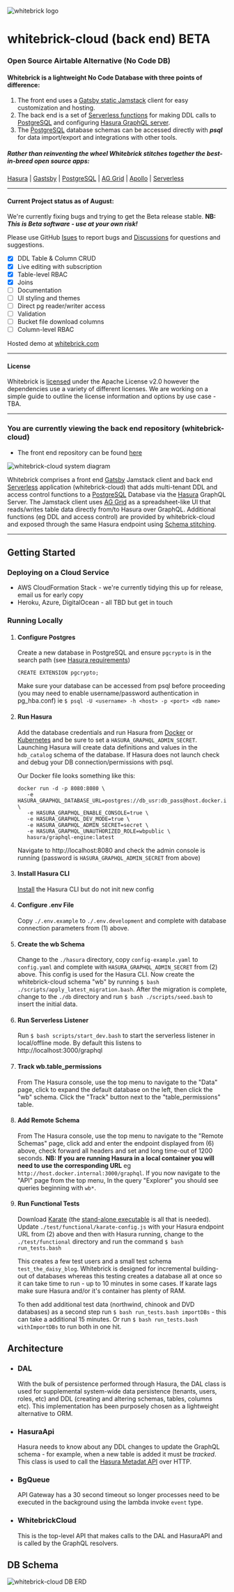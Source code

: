![whitebrick logo](doc/whitebrick-logo-white-hz-sm.png)

# whitebrick-cloud (back end) BETA

[//]: # "START:COMMON_HEADER"

### Open Source Airtable Alternative (No Code DB)

#### Whitebrick is a lightweight No Code Database with three points of difference:

1. The front end uses a [Gatsby static Jamstack](https://www.gatsbyjs.com/) client for easy customization and hosting.
2. The back end is a set of [Serverless functions](https://www.serverless.com/) for making DDL calls to [PostgreSQL](https://www.postgresql.org/) and configuring [Hasura GraphQL server](https://hasura.io/).
3. The [PostgreSQL](https://www.postgresql.org/) database schemas can be accessed directly with **_psql_** for data import/export and integrations with other tools.

##### Rather than reinventing the wheel Whitebrick stitches together the best-in-breed open source apps:

[Hasura](https://hasura.io/) | [Gastsby](https://www.gatsbyjs.com/) | [PostgreSQL](https://www.postgresql.org/) | [AG Grid](https://ag-grid.com/) | [Apollo](https://www.apollographql.com/) | [Serverless](https://www.serverless.com/)

---

#### Current Project status as of August:

We're currently fixing bugs and trying to get the Beta release stable. **NB: _This is Beta software - use at your own risk!_**

Please use GitHub [Isues](https://github.com/whitebrick/whitebrick-cloud/issues) to report bugs and [Discussions](https://github.com/whitebrick/whitebrick-cloud/discussions) for questions and suggestions.


- [x] DDL Table & Column CRUD
- [x] Live editing with subscription
- [x] Table-level RBAC
- [x] Joins
- [ ] Documentation
- [ ] UI styling and themes
- [ ] Direct pg reader/writer access
- [ ] Validation
- [ ] Bucket file download columns
- [ ] Column-level RBAC

Hosted demo at [whitebrick.com](https://whitebrick.com)

---

#### License

Whitebrick is [licensed](LICENSE) under the Apache License v2.0 however the dependencies use a variety of different licenses. We are working on a simple guide to outline the license information and options by use case - TBA.

---

[//]: # "END:COMMON_HEADER"

### You are currently viewing the back end repository (whitebrick-cloud)

- The front end repository can be found [here](https://github.com/whitebrick/whitebrick)

[//]: # "START:COMMON_DESCRIPTION"

![whitebrick-cloud system diagram](doc/whitebrick-diagram.png)

Whitebrick comprises a front end [Gatsby](https://www.gatsbyjs.com/) Jamstack client and back end [Serverless](https://www.serverless.com/) application (whitebrick-cloud) that adds multi-tenant DDL and access control functions to a [PostgreSQL](https://www.postgresql.org/) Database via the [Hasura](https://github.com/hasura/graphql-engine) GraphQL Server. The Jamstack client uses [AG Grid](https://ag-grid.com/) as a spreadsheet-like UI that reads/writes table data directly from/to Hasura over GraphQL. Additional functions (eg DDL and access control) are provided by whitebrick-cloud and exposed through the same Hasura endpoint using [Schema stitching](https://hasura.io/docs/latest/graphql/core/remote-schemas/index.html).

---

[//]: # "END:COMMON_DESCRIPTION"

## Getting Started

### Deploying on a Cloud Service

- AWS CloudFormation Stack - we're currently tidying this up for release, email us for early copy
- Heroku, Azure, DigitalOcean - all TBD but get in touch

### Running Locally

1.  #### Configure Postgres

    Create a new database in PostgreSQL and ensure `pgcrypto` is in the search path
    (see [Hasura requirements](https://hasura.io/docs/latest/graphql/core/deployment/postgres-requirements.html))

    ```
    CREATE EXTENSION pgcrypto;
    ```
    
    Make sure your database can be accessed from psql before proceeding (you may need to enable username/password authentication in pg_hba.conf)
    ie `$ psql -U <username> -h <host> -p <port> <db name>`

2.  #### Run Hasura

    Add the database credentials and run Hasura from [Docker](https://hasura.io/docs/latest/graphql/core/deployment/deployment-guides/docker.html#deployment-docker)
    or [Kubernetes](https://hasura.io/docs/latest/graphql/core/deployment/deployment-guides/kubernetes.html#deploy-kubernetes) and be sure to set a `HASURA_GRAPHQL_ADMIN_SECRET`.
    Launching Hasura will create data definitions and values in the `hdb_catalog` schema of the database.
    If Hasura does not launch check and debug your DB connection/permissions with psql.
    
    Our Docker file looks something like this:
    ```
    docker run -d -p 8080:8080 \
       -e HASURA_GRAPHQL_DATABASE_URL=postgres://db_usr:db_pass@host.docker.internal:5432/hasura_db \
       -e HASURA_GRAPHQL_ENABLE_CONSOLE=true \
       -e HASURA_GRAPHQL_DEV_MODE=true \
       -e HASURA_GRAPHQL_ADMIN_SECRET=secret \
       -e HASURA_GRAPHQL_UNAUTHORIZED_ROLE=wbpublic \
       hasura/graphql-engine:latest
    ```
    
    Navigate to http://localhost:8080 and check the admin console is running (password is `HASURA_GRAPHQL_ADMIN_SECRET` from above)

3.  #### Install Hasura CLI

    [Install](https://hasura.io/docs/latest/graphql/core/hasura-cli/install-hasura-cli.html#install-hasura-cli) the Hasura CLI but do not init new config

4.  #### Configure .env File

    Copy `./.env.example` to `./.env.development` and complete with database connection parameters from (1) above.

5.  #### Create the wb Schema

    Change to the `./hasura` directory, copy `config-example.yaml` to `config.yaml` and complete with `HASURA_GRAPHQL_ADMIN_SECRET` from (2) above.
    This config is used for the Hasura CLI.
    Now create the whitebrick-cloud schema "wb" by running `$ bash ./scripts/apply_latest_migration.bash`.
    After the migration is complete, change to the `./db` directory and run `$ bash ./scripts/seed.bash` to insert the initial data.

6.  #### Run Serverless Listener

    Run `$ bash scripts/start_dev.bash` to start the serverless listener in local/offline mode. By default this listens to http://localhost:3000/graphql

7.  #### Track wb.table_permissions

    From The Hasura console, use the top menu to navigate to the "Data" page, click to expand the default database on the left, then click the "wb" schema.
    Click the "Track" button next to the "table_permissions" table.

8.  #### Add Remote Schema

    From The Hasura console, use the top menu to navigate to the "Remote Schemas" page, click add and enter the endpoint displayed from (6) above, check forward all headers and     set and long time-out of 1200 seconds.
    **NB: If you are running Hasura in a local container you will need to use the corresponding URL** eg `http://host.docker.internal:3000/graphql`.
    If you now navigate to the "API" page from the top menu, In the query "Explorer" you should see queries beginning with `wb*`.

9.  #### Run Functional Tests
    Download [Karate](https://github.com/intuit/karate#getting-started) (the [stand-alone executable](https://github.com/intuit/karate/wiki/ZIP-Release) is all that is needed).
    Update `./test/functional/karate-config.js` with your Hasura endpoint URL from (2) above and then with Hasura running, change to the `./test/functional` directory and run       the command `$ bash run_tests.bash`
    
    This creates a few test users and a small test schema `test_the_daisy_blog`. Whitebrick is designed for incremental building-out of databases whereas this testing creates a           database all at once so it can take time to run - up to 10 minutes in some cases. If karate lags make sure Hasura and/or it's container has plenty of RAM.
    
    To then add additional test data (northwind, chinook and DVD databases) as a second step run `$ bash run_tests.bash importDBs` - this can take a additional 15 minutes. Or run `$ bash run_tests.bash withImportDBs` to run both in one hit.

## Architecture

- ### DAL

  With the bulk of persistence performed through Hasura, the DAL class is used for supplemental system-wide data persistence (tenants, users, roles, etc) and DDL (creating and altering schemas, tables, columns etc). This implementation has been purposely chosen as a lightweight alternative to ORM.

- ### HasuraApi

  Hasura needs to know about any DDL changes to update the GraphQL schema - for example, when a new table is added it must be _tracked_. This class is used to call the [Hasura Metadat API](https://hasura.io/docs/latest/graphql/core/api-reference/metadata-api/index.html) over HTTP.

- ### BgQueue

  API Gateway has a 30 second timeout so longer processes need to be executed in the background using the lambda invoke `event` type.

- ### WhitebrickCloud
  This is the top-level API that makes calls to the DAL and HasuraAPI and is called by the GraphQL resolvers.

## DB Schema

![whitebrick-cloud DB ERD](doc/whitebrick-db-erd.png)
